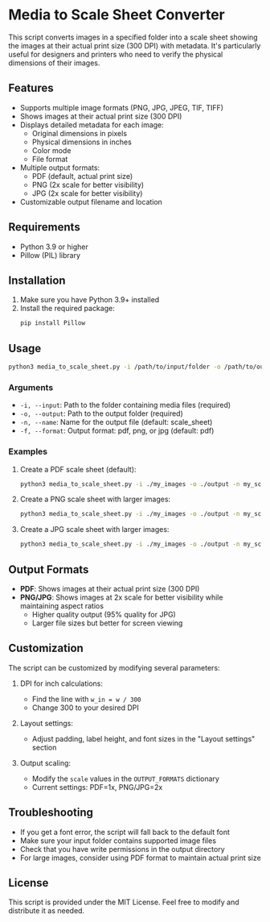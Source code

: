 # Media to Scale Sheet Converter

This script converts images in a specified folder into a scale sheet showing the images at their actual print size (300 DPI) with metadata. It's particularly useful for designers and printers who need to verify the physical dimensions of their images.

## Features

- Supports multiple image formats (PNG, JPG, JPEG, TIF, TIFF)
- Shows images at their actual print size (300 DPI)
- Displays detailed metadata for each image:
  - Original dimensions in pixels
  - Physical dimensions in inches
  - Color mode
  - File format
- Multiple output formats:
  - PDF (default, actual print size)
  - PNG (2x scale for better visibility)
  - JPG (2x scale for better visibility)
- Customizable output filename and location

## Requirements

- Python 3.9 or higher
- Pillow (PIL) library

## Installation

1. Make sure you have Python 3.9+ installed
2. Install the required package:
   ```bash
   pip install Pillow
   ```

## Usage

```bash
python3 media_to_scale_sheet.py -i /path/to/input/folder -o /path/to/output/folder [-n output_name] [-f format]
```

### Arguments

- `-i, --input`: Path to the folder containing media files (required)
- `-o, --output`: Path to the output folder (required)
- `-n, --name`: Name for the output file (default: scale_sheet)
- `-f, --format`: Output format: pdf, png, or jpg (default: pdf)

### Examples

1. Create a PDF scale sheet (default):
   ```bash
   python3 media_to_scale_sheet.py -i ./my_images -o ./output -n my_scale_sheet
   ```

2. Create a PNG scale sheet with larger images:
   ```bash
   python3 media_to_scale_sheet.py -i ./my_images -o ./output -n my_scale_sheet -f png
   ```

3. Create a JPG scale sheet with larger images:
   ```bash
   python3 media_to_scale_sheet.py -i ./my_images -o ./output -n my_scale_sheet -f jpg
   ```

## Output Formats

- **PDF**: Shows images at their actual print size (300 DPI)
- **PNG/JPG**: Shows images at 2x scale for better visibility while maintaining aspect ratios
  - Higher quality output (95% quality for JPG)
  - Larger file sizes but better for screen viewing

## Customization

The script can be customized by modifying several parameters:

1. DPI for inch calculations:
   - Find the line with `w_in = w / 300`
   - Change 300 to your desired DPI

2. Layout settings:
   - Adjust padding, label height, and font sizes in the "Layout settings" section

3. Output scaling:
   - Modify the `scale` values in the `OUTPUT_FORMATS` dictionary
   - Current settings: PDF=1x, PNG/JPG=2x

## Troubleshooting

- If you get a font error, the script will fall back to the default font
- Make sure your input folder contains supported image files
- Check that you have write permissions in the output directory
- For large images, consider using PDF format to maintain actual print size

## License

This script is provided under the MIT License. Feel free to modify and distribute it as needed. 